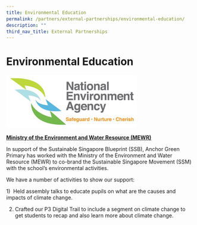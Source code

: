 ```yaml
---
title: Environmental Education
permalink: /partners/external-partnerships/environmental-education/
description: ""
third_nav_title: External Partnerships
---
```

Environmental Education
=======================

<img src="/images/Partners/External/NEA_logo.jpg"  
style="width:70%">

[**Ministry of the Environment and Water Resource (MEWR)**](https://www.mse.gov.sg/)

  

In support of the Sustainable Singapore Blueprint (SSB), Anchor Green Primary has worked with the Ministry of the Environment and Water Resource (MEWR) to co-brand the Sustainable Singapore Movement (SSM) with the school’s environmental activities. 

  

We have a number of activities to show our support:

1)  Held assembly talks to educate pupils on what are the causes and impacts of climate change. 

2) Crafted our P3 Digital Trail to include a segment on climate change to get students to recap and also learn more about climate change.